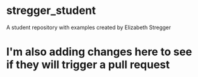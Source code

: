 # stregger_student
A student repository with examples created by Elizabeth Stregger

# I'm also adding changes here to see if they will trigger a pull request